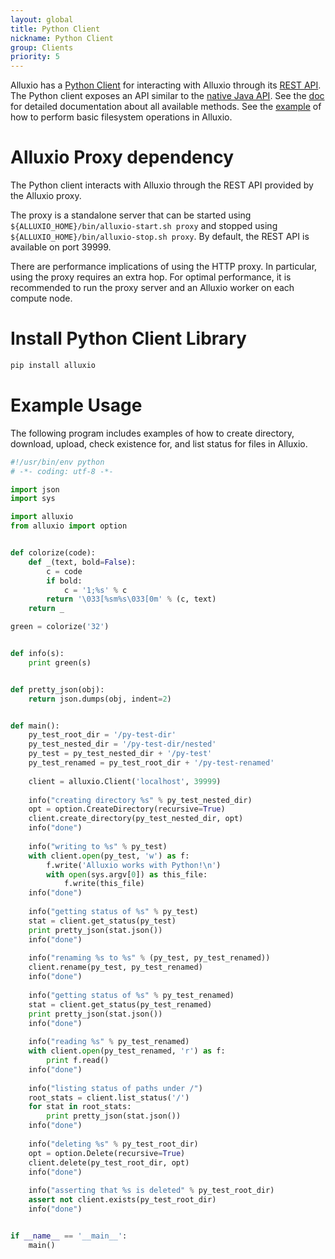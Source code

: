 ```yaml
---
layout: global
title: Python Client
nickname: Python Client
group: Clients
priority: 5
---
```


Alluxio has a [Python Client](https://github.com/Alluxio/alluxio-py) for interacting with Alluxio through its
[REST API](Clients-Rest.html). The Python client exposes an API similar to the [native Java API](Clients-Java-Native.html).
See the [doc](http://alluxio-py.readthedocs.io) for detailed documentation about all available
methods. See the [example](https://github.com/Alluxio/alluxio-py/blob/master/example.py) of how to perform basic filesystem
operations in Alluxio.

# Alluxio Proxy dependency

The Python client interacts with Alluxio through the REST API provided by the Alluxio proxy.

The proxy is a standalone server that can be started using
`${ALLUXIO_HOME}/bin/alluxio-start.sh proxy` and stopped using `${ALLUXIO_HOME}/bin/alluxio-stop.sh
proxy`. By default, the REST API is available on port 39999.

There are performance implications of using the HTTP proxy. In particular, using the proxy requires
an extra hop. For optimal performance, it is recommended to run the proxy server and an Alluxio
worker on each compute node.

# Install Python Client Library
```bash
pip install alluxio
```

# Example Usage

The following program includes examples of how to create directory, download, upload, check existence for,
and list status for files in Alluxio.


```python
#!/usr/bin/env python
# -*- coding: utf-8 -*-

import json
import sys

import alluxio
from alluxio import option


def colorize(code):
    def _(text, bold=False):
        c = code
        if bold:
            c = '1;%s' % c
        return '\033[%sm%s\033[0m' % (c, text)
    return _

green = colorize('32')


def info(s):
    print green(s)


def pretty_json(obj):
    return json.dumps(obj, indent=2)


def main():
    py_test_root_dir = '/py-test-dir'
    py_test_nested_dir = '/py-test-dir/nested'
    py_test = py_test_nested_dir + '/py-test'
    py_test_renamed = py_test_root_dir + '/py-test-renamed'
    
    client = alluxio.Client('localhost', 39999)
    
    info("creating directory %s" % py_test_nested_dir)
    opt = option.CreateDirectory(recursive=True)
    client.create_directory(py_test_nested_dir, opt)
    info("done")
    
    info("writing to %s" % py_test)
    with client.open(py_test, 'w') as f:
        f.write('Alluxio works with Python!\n')
        with open(sys.argv[0]) as this_file:
            f.write(this_file)
    info("done")
    
    info("getting status of %s" % py_test)
    stat = client.get_status(py_test)
    print pretty_json(stat.json())
    info("done")
    
    info("renaming %s to %s" % (py_test, py_test_renamed))
    client.rename(py_test, py_test_renamed)
    info("done")
    
    info("getting status of %s" % py_test_renamed)
    stat = client.get_status(py_test_renamed)
    print pretty_json(stat.json())
    info("done")
    
    info("reading %s" % py_test_renamed)
    with client.open(py_test_renamed, 'r') as f:
        print f.read()
    info("done")
    
    info("listing status of paths under /")
    root_stats = client.list_status('/')
    for stat in root_stats:
        print pretty_json(stat.json())
    info("done")
    
    info("deleting %s" % py_test_root_dir)
    opt = option.Delete(recursive=True)
    client.delete(py_test_root_dir, opt)
    info("done")
    
    info("asserting that %s is deleted" % py_test_root_dir)
    assert not client.exists(py_test_root_dir)
    info("done")


if __name__ == '__main__':
    main()
```
